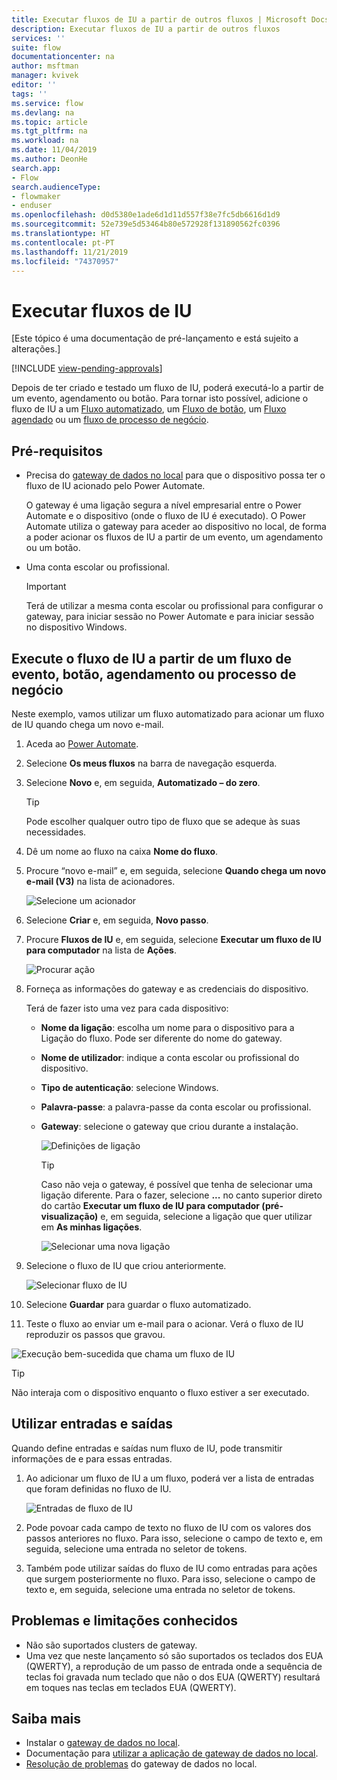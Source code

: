 ```yaml
---
title: Executar fluxos de IU a partir de outros fluxos | Microsoft Docs
description: Executar fluxos de IU a partir de outros fluxos
services: ''
suite: flow
documentationcenter: na
author: msftman
manager: kvivek
editor: ''
tags: ''
ms.service: flow
ms.devlang: na
ms.topic: article
ms.tgt_pltfrm: na
ms.workload: na
ms.date: 11/04/2019
ms.author: DeonHe
search.app:
- Flow
search.audienceType:
- flowmaker
- enduser
ms.openlocfilehash: d0d5380e1ade6d1d11d557f38e7fc5db6616d1d9
ms.sourcegitcommit: 52e739e5d53464b80e572928f131890562fc0396
ms.translationtype: HT
ms.contentlocale: pt-PT
ms.lasthandoff: 11/21/2019
ms.locfileid: "74370957"
---
```

# <a name="run-ui-flows"></a>Executar fluxos de IU

[Este tópico é uma documentação de pré-lançamento e está sujeito a alterações.]

[!INCLUDE [view-pending-approvals](../includes/cc-rebrand.md)]

Depois de ter criado e testado um fluxo de IU, poderá executá-lo a partir de um evento, agendamento ou botão. Para tornar isto possível, adicione o fluxo de IU a um [Fluxo automatizado](../get-started-logic-flow.md), um [Fluxo de botão](../introduction-to-button-flows.md), um [Fluxo agendado](../run-scheduled-tasks.md) ou um [fluxo de processo de negócio](../business-process-flows-overview.md).

## <a name="prerequisites"></a>Pré-requisitos

- Precisa do [gateway de dados no local](https://go.microsoft.com/fwlink/?LinkID=820580&clcid=0x409) para que o dispositivo possa ter o fluxo de IU acionado pelo Power Automate.
   
   O gateway é uma ligação segura a nível empresarial entre o Power Automate e o dispositivo (onde o fluxo de IU é executado). O Power Automate utiliza o gateway para aceder ao dispositivo no local, de forma a poder acionar os fluxos de IU a partir de um evento, um agendamento ou um botão.
- Uma conta escolar ou profissional. 

   >[!IMPORTANT]
   >Terá de utilizar a mesma conta escolar ou profissional para configurar o gateway, para iniciar sessão no Power Automate e para iniciar sessão no dispositivo Windows.
   

## <a name="run-your-ui-flow-from-an-event-button-schedule-or-business-process-flow"></a>Execute o fluxo de IU a partir de um fluxo de evento, botão, agendamento ou processo de negócio

Neste exemplo, vamos utilizar um fluxo automatizado para acionar um fluxo de IU quando chega um novo e-mail.

1. Aceda ao [Power Automate](https://flow.microsoft.com/).
1. Selecione **Os meus fluxos** na barra de navegação esquerda.
1. Selecione **Novo** e, em seguida, **Automatizado – do zero**.

   >[!TIP]
   >Pode escolher qualquer outro tipo de fluxo que se adeque às suas necessidades.

1. Dê um nome ao fluxo na caixa **Nome do fluxo**.
1. Procure “novo e-mail” e, em seguida, selecione **Quando chega um novo e-mail (V3)** na lista de acionadores. 
    
   ![Selecione um acionador](../media/run-ui-flow/2d4ec17d239169a46905cef1829fa3a1.png "Selecionar um acionador")

1. Selecione **Criar** e, em seguida, **Novo passo**.

1. Procure **Fluxos de IU** e, em seguida, selecione **Executar um fluxo de IU para computador** na lista de **Ações**. 

   ![Procurar ação](../media/run-ui-flow/search-action.png "Procurar ação")

1. Forneça as informações do gateway e as credenciais do dispositivo. 

   Terá de fazer isto uma vez para cada dispositivo:

    - **Nome da ligação**: escolha um nome para o dispositivo para a Ligação do fluxo. Pode ser diferente do nome do gateway.
    - **Nome de utilizador**: indique a conta escolar ou profissional do dispositivo.
    - **Tipo de autenticação**: selecione Windows.
    - **Palavra-passe**: a palavra-passe da conta escolar ou profissional.
    - **Gateway**: selecione o gateway que criou durante a instalação.

      ![Definições de ligação](../media/run-ui-flow/connection-settings.png "Definições de ligação")

      >[!TIP]
      >Caso não veja o gateway, é possível que tenha de selecionar uma ligação diferente. Para o fazer, selecione **...** no canto superior direto do cartão **Executar um fluxo de IU para computador (pré-visualização)** e, em seguida, selecione a ligação que quer utilizar em **As minhas ligações**.

      ![Selecionar uma nova ligação](../media/run-ui-flow/select-new-connection.png "Selecionar uma nova ligação")

1. Selecione o fluxo de IU que criou anteriormente.

   ![Selecionar fluxo de IU](../media/run-ui-flow/select-ui-flow.png "Selecionar fluxo de IU")

1. Selecione **Guardar** para guardar o fluxo automatizado.

1. Teste o fluxo ao enviar um e-mail para o acionar. Verá o fluxo de IU reproduzir os passos que gravou. 

![Execução bem-sucedida que chama um fluxo de IU](../media/run-ui-flow/successful-run.png "Execução bem-sucedida que chama um fluxo de IU")

>[!TIP]
>Não interaja com o dispositivo enquanto o fluxo estiver a ser executado.

## <a name="use-inputs-and-outputs"></a>Utilizar entradas e saídas

Quando define entradas e saídas num fluxo de IU, pode transmitir informações de e para essas entradas.

1. Ao adicionar um fluxo de IU a um fluxo, poderá ver a lista de entradas que foram definidas no fluxo de IU.

   ![Entradas de fluxo de IU](../media/run-ui-flow/inputs.png "Entradas de fluxo de IU")

1. Pode povoar cada campo de texto no fluxo de IU com os valores dos passos anteriores no fluxo. Para isso, selecione o campo de texto e, em seguida, selecione uma entrada no seletor de tokens.


1. Também pode utilizar saídas do fluxo de IU como entradas para ações que surgem posteriormente no fluxo. Para isso, selecione o campo de texto e, em seguida, selecione uma entrada no seletor de tokens.

## <a name="limitations-and-known-issues"></a>Problemas e limitações conhecidos

- Não são suportados clusters de gateway.
- Uma vez que neste lançamento só são suportados os teclados dos EUA (QWERTY), a reprodução de um passo de entrada onde a sequência de teclas foi gravada num teclado que não o dos EUA (QWERTY) resultará em toques nas teclas em teclados EUA (QWERTY).

## <a name="learn-more"></a>Saiba mais

 - Instalar o [gateway de dados no local](https://docs.microsoft.com/data-integration/gateway/service-gateway-app).
 - Documentação para [utilizar a aplicação de gateway de dados no local](https://docs.microsoft.com/flow/gateway-manage).
 - [Resolução de problemas](https://docs.microsoft.com/data-integration/gateway/service-gateway-tshoot) do gateway de dados no local.
